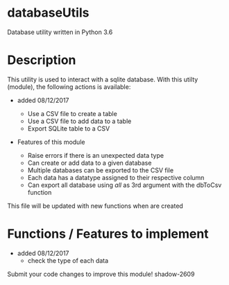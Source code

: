 # databaseUtils
Database utility written in Python 3.6

# Description
This utility is used to interact with a sqlite database.
With this utilty (module), the following actions is available:

- added 08/12/2017
    - Use a CSV file to create a table
    - Use a CSV file to add data to a table
    - Export SQLite table to a CSV
    
- Features of this module
    - Raise errors if there is an unexpected data type
    - Can create or add data to a given database
    - Multiple databases can be exported to the CSV file
    - Each data has a datatype assigned to their respective column
    - Can export all database using *all* as 3rd argument with the dbToCsv function

This file will be updated with new functions when are created

# Functions / Features to implement

- added 08/12/2017
    - check the type of each data


Submit your code changes to improve this module!
shadow-2609
